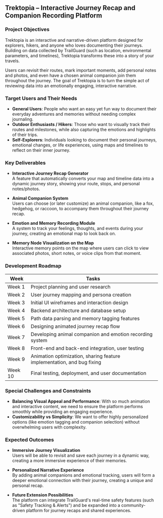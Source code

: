 ## Trektopia – Interactive Journey Recap and Companion Recording Platform

### Project Objectives
Trektopia is an interactive and narrative-driven platform designed for explorers, hikers, and anyone who loves documenting their journeys. Building on data collected by TrailGuard (such as location, environmental parameters, and timelines), Trektopia transforms these into a story of your travels.

Users can revisit their routes, mark important moments, add personal notes and photos, and even have a chosen animal companion join them throughout the journey. The goal of Trektopia is to turn the simple act of reviewing data into an emotionally engaging, interactive narrative.

### Target Users and Their Needs
- **General Users**: People who want an easy yet fun way to document their everyday adventures and memories without needing complex journaling.
- **Outdoor Enthusiasts / Hikers**: Those who want to visually track their routes and milestones, while also capturing the emotions and highlights of their trips.
- **Self-Explorers**: Individuals looking to document their personal journeys, emotional changes, or life experiences, using maps and timelines to reflect on their inner journey.

### Key Deliverables
- **Interactive Journey Recap Generator**  
  A feature that automatically converts your map and timeline data into a dynamic journey story, showing your route, stops, and personal notes/photos.

- **Animal Companion System**  
  Users can choose (or later customize) an animal companion, like a fox, hedgehog, or raccoon, to accompany them throughout their journey recap.

- **Emotion and Memory Recording Module**  
  A system to track your feelings, thoughts, and events during your journey, creating an emotional map to look back on.

- **Memory Node Visualization on the Map**  
  Interactive memory points on the map where users can click to view associated photos, short notes, or voice clips from that moment.

### Development Roadmap

| Week  | Tasks |
|-------|-------|
| Week 1 | Project planning and user research |
| Week 2 | User journey mapping and persona creation |
| Week 3 | Initial UI wireframes and interaction design |
| Week 4 | Backend architecture and database setup |
| Week 5 | Path data parsing and memory tagging features |
| Week 6 | Designing animated journey recap flow |
| Week 7 | Developing animal companion and emotion recording system |
| Week 8 | Front-end and back-end integration, user testing |
| Week 9 | Animation optimization, sharing feature implementation, and bug fixing |
| Week 10 | Final testing, deployment, and user documentation |

### Special Challenges and Constraints
- **Balancing Visual Appeal and Performance**: With so much animation and interactive content, we need to ensure the platform performs smoothly while providing an engaging experience.
- **Customizability vs Simplicity**: We want to offer highly personalized options (like emotion tagging and companion selection) without overwhelming users with complexity.

### Expected Outcomes
- **Immersive Journey Visualization**  
  Users will be able to revisit and save each journey in a dynamic way, creating a more immersive experience of their memories.

- **Personalized Narrative Experience**  
  By adding animal companions and emotional tracking, users will form a deeper emotional connection with their journey, creating a unique and personal recap.

- **Future Extension Possibilities**  
  The platform can integrate TrailGuard's real-time safety features (such as "Safety Tracking & Alerts") and be expanded into a community-driven platform for journey recaps and shared experiences.
